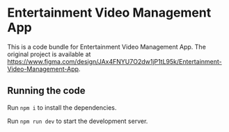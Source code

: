 
  # Entertainment Video Management App

  This is a code bundle for Entertainment Video Management App. The original project is available at https://www.figma.com/design/JAx4FNYU7O2dw1jP1tL95k/Entertainment-Video-Management-App.

  ## Running the code

  Run `npm i` to install the dependencies.

  Run `npm run dev` to start the development server.
  